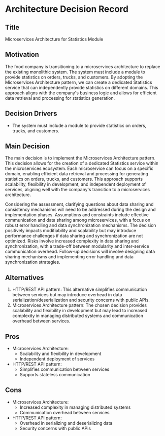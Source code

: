 # Architecture Decision Record

## Title
Microservices Architecture for Statistics Module

## Motivation
The food company is transitioning to a microservices architecture to replace the existing monolithic system. The system must include a module to provide statistics on orders, trucks, and customers. By adopting the Microservices Architecture pattern, we can create a dedicated Statistics service that can independently provide statistics on different domains. This approach aligns with the company's business logic and allows for efficient data retrieval and processing for statistics generation.

## Decision Drivers
- The system must include a module to provide statistics on orders, trucks, and customers.

## Main Decision
The main decision is to implement the Microservices Architecture pattern. This decision allows for the creation of a dedicated Statistics service within the microservices ecosystem. Each microservice can focus on a specific domain, enabling efficient data retrieval and processing for generating statistics on orders, trucks, and customers. This approach supports scalability, flexibility in development, and independent deployment of services, aligning well with the company's transition to a microservices architecture.

Considering the assessment, clarifying questions about data sharing and consistency mechanisms will need to be addressed during the design and implementation phases. Assumptions and constraints include effective communication and data sharing among microservices, with a focus on robust error handling and data synchronization mechanisms. The decision positively impacts modifiability and scalability but may introduce performance challenges if data sharing and synchronization are not optimized. Risks involve increased complexity in data sharing and synchronization, with a trade-off between modularity and inter-service communication overhead. Follow-up decisions will involve designing data sharing mechanisms and implementing error handling and data synchronization strategies.

## Alternatives
1. HTTP/REST API pattern: This alternative simplifies communication between services but may introduce overhead in data serialization/deserialization and security concerns with public APIs.
2. Microservices Architecture pattern: The chosen decision provides scalability and flexibility in development but may lead to increased complexity in managing distributed systems and communication overhead between services.

## Pros
- Microservices Architecture:
  - Scalability and flexibility in development
  - Independent deployment of services
- HTTP/REST API pattern:
  - Simplifies communication between services
  - Supports stateless communication

## Cons
- Microservices Architecture:
  - Increased complexity in managing distributed systems
  - Communication overhead between services
- HTTP/REST API pattern:
  - Overhead in serializing and deserializing data
  - Security concerns with public APIs